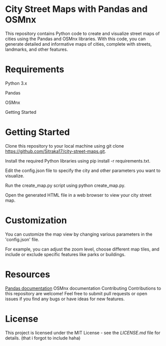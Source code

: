 # City Street Maps with Pandas and OSMnx
This repository contains Python code to create and visualize street maps of cities using the Pandas and OSMnx libraries. With this code, you can generate detailed and informative maps of cities, complete with streets, landmarks, and other features.

# Requirements
Python 3.x

Pandas

OSMnx

Getting Started

# Getting Started
Clone this repository to your local machine using git clone https://github.com/Sitraka17/city-street-maps.git.

Install the required Python libraries using pip install -r requirements.txt.

Edit the config.json file to specify the city and other parameters you want to visualize.

Run the create_map.py script using python create_map.py.

Open the generated HTML file in a web browser to view your city street map.

# Customization

You can customize the map view by changing various parameters in the 'config.json' file. 

For example, you can adjust the zoom level, choose different map tiles, and include or exclude specific features like parks or buildings.

# Resources
[Pandas documentation](https://pandas.pydata.org/docs/)
OSMnx documentation
Contributing
Contributions to this repository are welcome! Feel free to submit pull requests or open issues if you find any bugs or have ideas for new features.

# License
This project is licensed under the MIT License - see the *LICENSE.md* file for details. (that i forgot to include haha)
